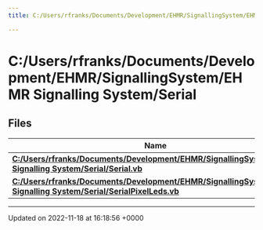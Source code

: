 ```yaml
---
title: C:/Users/rfranks/Documents/Development/EHMR/SignallingSystem/EHMR Signalling System/Serial

---
```


# C:/Users/rfranks/Documents/Development/EHMR/SignallingSystem/EHMR Signalling System/Serial



## Files

| Name           |
| -------------- |
| **[C:/Users/rfranks/Documents/Development/EHMR/SignallingSystem/EHMR Signalling System/Serial/Serial.vb](/SignallingSystem-doc/mainsystem/Files/Serial_8vb/#file-serial.vb)**  |
| **[C:/Users/rfranks/Documents/Development/EHMR/SignallingSystem/EHMR Signalling System/Serial/SerialPixelLeds.vb](/SignallingSystem-doc/mainsystem/Files/SerialPixelLeds_8vb/#file-serialpixelleds.vb)**  |






-------------------------------

Updated on 2022-11-18 at 16:18:56 +0000
